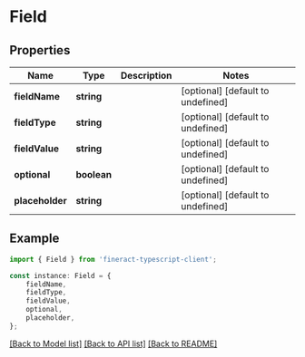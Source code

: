 # Field


## Properties

Name | Type | Description | Notes
------------ | ------------- | ------------- | -------------
**fieldName** | **string** |  | [optional] [default to undefined]
**fieldType** | **string** |  | [optional] [default to undefined]
**fieldValue** | **string** |  | [optional] [default to undefined]
**optional** | **boolean** |  | [optional] [default to undefined]
**placeholder** | **string** |  | [optional] [default to undefined]

## Example

```typescript
import { Field } from 'fineract-typescript-client';

const instance: Field = {
    fieldName,
    fieldType,
    fieldValue,
    optional,
    placeholder,
};
```

[[Back to Model list]](../README.md#documentation-for-models) [[Back to API list]](../README.md#documentation-for-api-endpoints) [[Back to README]](../README.md)
